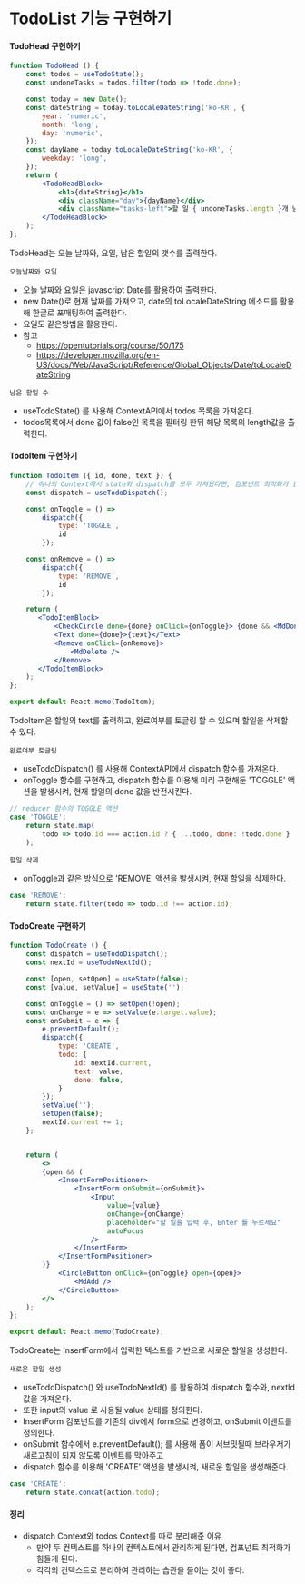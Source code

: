 # TodoList 기능 구현하기

#### TodoHead 구현하기
```jsx
function TodoHead () {
    const todos = useTodoState();
    const undoneTasks = todos.filter(todo => !todo.done);

    const today = new Date();
    const dateString = today.toLocaleDateString('ko-KR', {
        year: 'numeric',
        month: 'long',
        day: 'numeric',
    });
    const dayName = today.toLocaleDateString('ko-KR', {
        weekday: 'long',
    });
    return (
        <TodoHeadBlock>
            <h1>{dateString}</h1>
            <div className="day">{dayName}</div>
            <div className="tasks-left">할 일 { undoneTasks.length }개 남음</div>
        </TodoHeadBlock>
    );
};
```

TodoHead는 오늘 날짜와, 요일, 남은 할일의 갯수를 출력한다.

`오늘날짜와 요일`
- 오늘 날짜와 요일은 javascript Date를 활용하여 출력한다.
- new Date()로 현재 날짜를 가져오고, date의 toLocaleDateString 메소드를 활용해 한글로 포매팅하여 출력한다.
- 요일도 같은방법을 활용한다.
- 참고
    - https://opentutorials.org/course/50/175
    - https://developer.mozilla.org/en-US/docs/Web/JavaScript/Reference/Global_Objects/Date/toLocaleDateString

`남은 할일 수`
- useTodoState() 를 사용해 ContextAPI에서 todos 목록을 가져온다.
- todos목록에서 done 값이 false인 목록을 필터링 한뒤 해당 목록의 length값을 출력한다.

#### TodoItem 구현하기
```jsx
function TodoItem ({ id, done, text }) {
    // 하나의 Context에서 state와 dispatch를 모두 가져왔다면, 컴포넌트 최적화가 힘듬
    const dispatch = useTodoDispatch();

    const onToggle = () => 
        dispatch({
            type: 'TOGGLE',
            id
        });

    const onRemove = () => 
        dispatch({
            type: 'REMOVE',
            id
        });

    return (
       <TodoItemBlock>
           <CheckCircle done={done} onClick={onToggle}> {done && <MdDone />} </CheckCircle>
           <Text done={done}>{text}</Text>
           <Remove onClick={onRemove}>
               <MdDelete />
           </Remove>
       </TodoItemBlock>
    );
};

export default React.memo(TodoItem);
```

TodoItem은 할일의 text를 출력하고, 완료여부를 토글링 할 수 있으며 할일을 삭제할 수 있다.

`완료여부 토글링`
- useTodoDispatch() 를 사용해 ContextAPI에서 dispatch 함수를 가져온다.
- onToggle 함수를 구현하고, dispatch 함수를 이용해 미리 구현해둔 'TOGGLE' 액션을 발생시켜, 현재 할일의 done 값을 반전시킨다.
```javascript
// reducer 함수의 TOGGLE 액션
case 'TOGGLE':
    return state.map(
        todo => todo.id === action.id ? { ...todo, done: !todo.done } : todo
    );
```

`할일 삭제`
- onToggle과 같은 방식으로 'REMOVE' 액션을 발생시켜, 현재 할일을 삭제한다.
```javascript
case 'REMOVE':
    return state.filter(todo => todo.id !== action.id); 
```

#### TodoCreate 구현하기
```jsx
function TodoCreate () {
    const dispatch = useTodoDispatch();
    const nextId = useTodoNextId();

    const [open, setOpen] = useState(false);
    const [value, setValue] = useState('');

    const onToggle = () => setOpen(!open);
    const onChange = e => setValue(e.target.value);
    const onSubmit = e => {
        e.preventDefault();
        dispatch({
            type: 'CREATE',
            todo: {
                id: nextId.current,
                text: value,
                done: false,
            }
        });
        setValue('');
        setOpen(false);
        nextId.current += 1;
    };


    return (
        <>
        {open && (
            <InsertFormPositioner>
                <InsertForm onSubmit={onSubmit}>
                    <Input 
                        value={value}
                        onChange={onChange}
                        placeholder="할 일을 입력 후, Enter 를 누르세요" 
                        autoFocus 
                    />
                </InsertForm>
            </InsertFormPositioner>
        )}
            <CircleButton onClick={onToggle} open={open}>
                <MdAdd />
            </CircleButton>
        </>
    );
};

export default React.memo(TodoCreate);
```

TodoCreate는 InsertForm에서 입력한 텍스트를 기반으로 새로운 할일을 생성한다.

`새로운 할일 생성`
- useTodoDispatch() 와 useTodoNextId() 를 활용하여 dispatch 함수와, nextId 값을 가져온다.
- 또한 input의 value 로 사용될 value 상태를 정의한다.
- InsertForm 컴포넌트를 기존의 div에서 form으로 변경하고, onSubmit 이벤트를 정의한다.
- onSubmit 함수에서 e.preventDefault(); 를 사용해 폼이 서브밋될때 브라우저가 새로고침이 되지 않도록 이벤트를 막아주고
- dispatch 함수를 이용해 'CREATE' 액션을 발생시켜, 새로운 할일을 생성해준다.
```javascript
case 'CREATE':
    return state.concat(action.todo);
```

#### 정리
- dispatch Context와 todos Context를 따로 분리해준 이유
    - 만약 두 컨텍스트를 하나의 컨텍스트에서 관리하게 된다면, 컴포넌트 최적화가 힘들게 된다.
    - 각각의 컨텍스트로 분리하여 관리하는 습관을 들이는 것이 좋다.
